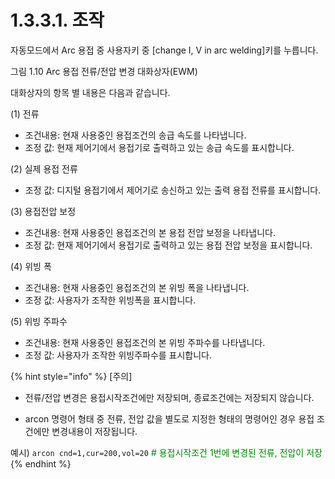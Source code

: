 ﻿# 1.3.3.1. 조작

자동모드에서 Arc 용접 중 사용자키 중 [change I, V in arc welding]키를 누릅니다.

 

그림 1.10 Arc 용접 전류/전압 변경 대화상자(EWM)

대화상자의 항목 별 내용은 다음과 같습니다. 

(1)	전류

 -  조건내용: 현재 사용중인 용접조건의 송급 속도를 나타냅니다.
 -  조정 값: 현재 제어기에서 용접기로 출력하고 있는 송급 속도를 표시합니다.

(2)	실제 용접 전류

 -  조정 값: 디지털 용접기에서 제어기로 송신하고 있는 출력 용접 전류를 표시합니다.

(3)	용접전압 보정

 -  조건내용: 현재 사용중인 용접조건의 본 용접 전압 보정을 나타냅니다.
 -  조정 값: 현재 제어기에서 용접기로 출력하고 있는 용접 전압 보정을 표시합니다.

(4)	위빙 폭

 -  조건내용: 현재 사용중인 용접조건의 본 위빙 폭을 나타냅니다.
 -  조정 값: 사용자가 조작한 위빙폭을 표시합니다.

(5)	위빙 주파수

 -  조건내용: 현재 사용중인 용접조건의 본 위빙 주파수를 나타냅니다.
 -  조정 값: 사용자가 조작한 위빙주파수를 표시합니다.



 
{% hint style="info" %}
\[주의\]  
- 전류/전압 변경은 용접시작조건에만 저장되며, 종료조건에는 저장되지 않습니다.

- arcon 명령어 형태 중 전류, 전압 값을 별도로 지정한 형태의 명령어인 경우 용접 조건에만 변경내용이 저장됩니다.

예시) ```arcon cnd=1,cur=200,vol=20``` <span style = "color:green"># 용접시작조건 1번에 변경된 전류, 전압이 저장</span>
{% endhint %}